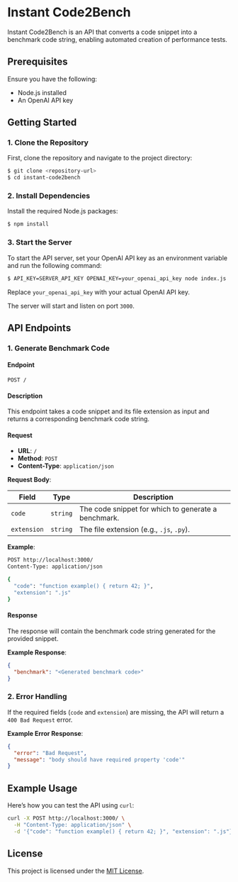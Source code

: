 # Instant Code2Bench

Instant Code2Bench is an API that converts a code snippet into a benchmark code string, enabling automated creation of performance tests.

## Prerequisites

Ensure you have the following:
- Node.js installed
- An OpenAI API key

## Getting Started

### 1. Clone the Repository

First, clone the repository and navigate to the project directory:

```bash
$ git clone <repository-url>
$ cd instant-code2bench
```

### 2. Install Dependencies

Install the required Node.js packages:

```bash
$ npm install
```

### 3. Start the Server

To start the API server, set your OpenAI API key as an environment variable and run the following command:

```bash
$ API_KEY=SERVER_API_KEY OPENAI_KEY=your_openai_api_key node index.js
```

Replace `your_openai_api_key` with your actual OpenAI API key.

The server will start and listen on port `3000`.

## API Endpoints

### 1. Generate Benchmark Code

#### Endpoint
```
POST /
```

#### Description
This endpoint takes a code snippet and its file extension as input and returns a corresponding benchmark code string.

#### Request

- **URL**: `/`
- **Method**: `POST`
- **Content-Type**: `application/json`

**Request Body**:

| Field       | Type     | Description                                  |
|-------------|----------|----------------------------------------------|
| `code`      | `string` | The code snippet for which to generate a benchmark. |
| `extension` | `string` | The file extension (e.g., `.js`, `.py`).     |

**Example**:

```bash
POST http://localhost:3000/
Content-Type: application/json

{
  "code": "function example() { return 42; }",
  "extension": ".js"
}
```

#### Response

The response will contain the benchmark code string generated for the provided snippet.

**Example Response**:

```json
{
  "benchmark": "<Generated benchmark code>"
}
```

### 2. Error Handling

If the required fields (`code` and `extension`) are missing, the API will return a `400 Bad Request` error.

**Example Error Response**:

```json
{
  "error": "Bad Request",
  "message": "body should have required property 'code'"
}
```

## Example Usage

Here’s how you can test the API using `curl`:

```bash
curl -X POST http://localhost:3000/ \
  -H "Content-Type: application/json" \
  -d '{"code": "function example() { return 42; }", "extension": ".js"}'
```

## License

This project is licensed under the [MIT License](LICENSE).
